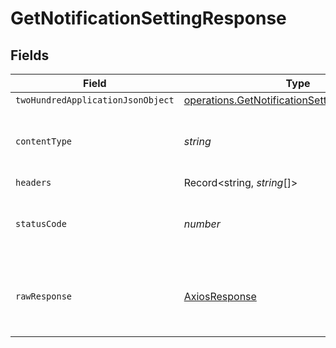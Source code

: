 # GetNotificationSettingResponse


## Fields

| Field                                                                                                          | Type                                                                                                           | Required                                                                                                       | Description                                                                                                    |
| -------------------------------------------------------------------------------------------------------------- | -------------------------------------------------------------------------------------------------------------- | -------------------------------------------------------------------------------------------------------------- | -------------------------------------------------------------------------------------------------------------- |
| `twoHundredApplicationJsonObject`                                                                              | [operations.GetNotificationSettingResponseBody](../../models/operations/getnotificationsettingresponsebody.md) | :heavy_minus_sign:                                                                                             | OK                                                                                                             |
| `contentType`                                                                                                  | *string*                                                                                                       | :heavy_check_mark:                                                                                             | HTTP response content type for this operation                                                                  |
| `headers`                                                                                                      | Record<string, *string*[]>                                                                                     | :heavy_minus_sign:                                                                                             | N/A                                                                                                            |
| `statusCode`                                                                                                   | *number*                                                                                                       | :heavy_check_mark:                                                                                             | HTTP response status code for this operation                                                                   |
| `rawResponse`                                                                                                  | [AxiosResponse](https://axios-http.com/docs/res_schema)                                                        | :heavy_minus_sign:                                                                                             | Raw HTTP response; suitable for custom response parsing                                                        |